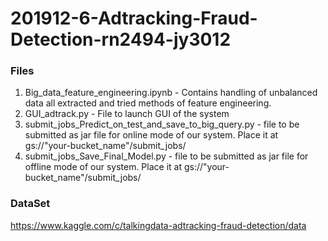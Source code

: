 # 201912-6-Adtracking-Fraud-Detection-rn2494-jy3012

### Files
1. Big_data_feature_engineering.ipynb - Contains handling of unbalanced data all extracted and tried methods of feature engineering.
2. GUI_adtrack.py - File to launch GUI of the system
3. submit_jobs_Predict_on_test_and_save_to_big_query.py - file to be submitted as jar file for online mode of our system. Place it at gs://"your-bucket_name"/submit_jobs/
4. submit_jobs_Save_Final_Model.py - file to be submitted as jar file for offline mode of our system. Place it at gs://"your-bucket_name"/submit_jobs/

### DataSet
https://www.kaggle.com/c/talkingdata-adtracking-fraud-detection/data
